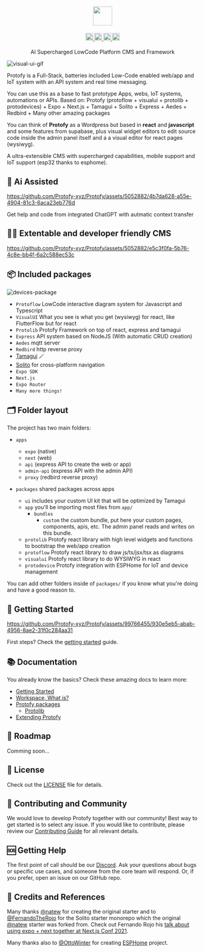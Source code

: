 <h3 align="center">
<image height="50" src="https://raw.githubusercontent.com/Protofy-xyz/Protofy/assets/logo-protofy.png">
</h3>

<h4 align="center">
  <a href="https://github.com/protofy-xyz/protofy/graphs/contributors">
    <img src="https://img.shields.io/github/contributors-anon/protofy-xyz/protofy?color=yellow&style=flat" alt="contributors" style="height: 20px;">
  </a>
  <a href="https://opensource.org/licenses/mit">
    <img src="https://img.shields.io/badge/mit-blue.svg?style=flat&label=license" alt="license" style="height: 20px;">
  </a>
  <a href="https://discord.gg/VpeZxMFfYW">
    <img src="https://img.shields.io/badge/discord-7289da.svg?style=flat&logo=discord" alt="discord" style="height: 20px;">
  </a>
  <a href="https://www.youtube.com/channel/UCmA8ZqKbySDRSVFPBrAAQ-g">
    <img src="https://img.shields.io/badge/youtube-d95652.svg?style=flat&logo=youtube" alt="youtube" style="height: 20px;">
  </a>
</h4>

<p align="center">AI Supercharged LowCode Platform CMS and Framework</p>

![visual-ui-gif](https://github.com/Protofy-xyz/Protofy/blob/assets/visualui/visualui-2.gif?raw=true)

Protofy is a Full-Stack, batteries included Low-Code enabled web/app and IoT system with an API system and real time messaging.

You can use this as a base to fast prototype Apps, webs, IoT systems, automations or APIs.
Based on: Protofy (protoflow + visualui + protolib + protodevices) + Expo + Next.js + Tamagui + Solito + Express + Aedes + Redbird + Many other amazing packages

You can think of **Protofy** as a Wordpress but based in **react** and **javascript** and some features from supabase, plus visual widget editors to edit source code inside the admin panel itself and a a visual editor for react pages (wysiwyg).

A ultra-extensible CMS with supercharged capabilities, mobile support and IoT support (esp32 thanks to esphome).

## 🤖 Ai Assisted

https://github.com/Protofy-xyz/Protofy/assets/5052882/4b7da628-a55e-4904-81c3-6aca23eb776d

Get help and code from integrated ChatGPT with autmatic context transfer

## 👨‍💻 Extentable and developer friendly CMS

https://github.com/Protofy-xyz/Protofy/assets/5052882/e5c3f0fa-5b76-4c8e-bb4f-6a2c588ec53c

## 📦 Included packages

![devices-package](https://github.com/Protofy-xyz/Protofy/blob/assets/device/device-1.gif?raw=true)

- `Protoflow` LowCode interactive diagram system for Javascript and Typescript
- `VisualUI` What you see is what you get (wysiwyg) for react, like FlutterFlow but for react
- `Protolib` Protofy Framework on top of react, express and tamagui
- `Express` API system based on NodeJS (With automatic CRUD creation)
- `Aedes` mqtt server
- `Redbird` http reverse proxy
- [Tamagui](https://tamagui.dev) 🪄
- [Solito](https://solito.dev) for cross-platform navigation
- `Expo SDK`
- `Next.js`
- `Expo Router`
- `Many more things!`

## 🗂️ Folder layout
The project has two main folders: 

- `apps` 
  - `expo` (native)
  - `next` (web)
  - `api` (express API to create the web or app)
  - `admin-api` (express API with the admin API)
  - `proxy` (redbird reverse proxy)

- `packages` shared packages across apps
  - `ui` includes your custom UI kit that will be optimized by Tamagui
  - `app` you'll be importing most files from `app/`
    - `bundles`
      - `custom` the custom bundle, put here your custom pages, components, apis, etc. The admin panel reads and writes on this bundle.
  - `protolib` Protofy react library with high level widgets and functions to bootstrap the web/app creation
  - `protoflow` Protofy react library to draw js/ts/jsx/tsx as diagrams
  - `visualui` Protofy react library to do WYSIWYG in react
  - `protodevice` Protofy integration with ESPHome for IoT and device management

You can add other folders inside of `packages/` if you know what you're doing and have a good reason to.

## 🚀 Getting Started
https://github.com/Protofy-xyz/Protofy/assets/99766455/930e5eb5-abab-4956-8ae2-31f0c284aa31

First steps? Check the [getting started](docs/getting-started.md) guide.

## 📚 Documentation
You already know the basics? Check these amazing docs to learn more:

- [Getting Started](docs/getting-started.md)
- [Workspace, What is?](docs/workspace.md)
- [Protofy packages](docs/packages.md)
  - [Protolib](docs/protolib.md)
- [Extending Protofy](docs/extending-protofy.md)

## 🧭 Roadmap
Comming soon...

## 📜 License
Check out the [LICENSE](LICENSE.md) file for details.

## 🙌 Contributing and Community
We would love to develop Protofy together with our community! Best way to get started is to select any issue. If you would like to contribute, please review our [Contributing Guide]() for all relevant details.

## 🆘 Getting Help
The first point of call should be our [Discord]("https://discord.gg/VpeZxMFfYW"). Ask your questions about bugs or specific use cases, and someone from the core team will respond. Or, if you prefer, open an issue on our GitHub repo.

## 🙏 Credits and References
Many thanks [@natew](https://twitter.com/natebirdman) for creating the original starter and to [@FernandoTheRojo](https://twitter.com/fernandotherojo) for the Solito starter monorepo which the original [@natew](https://twitter.com/natebirdman) starter was forked from. Check out Fernando Rojo his [talk about using expo + next together at Next.js Conf 2021](https://www.youtube.com/watch?v=0lnbdRweJtA).

 Many thanks also to [@OttoWinter](https://github.com/OttoWinter) for creating [ESPHome](https://github.com/esphome) project.
